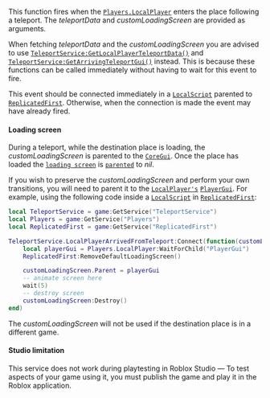 This function fires when the [`Players.LocalPlayer`](https://create.roblox.com/docs/reference/engine/classes/Players#LocalPlayer) enters the place
following a teleport. The *teleportData* and *customLoadingScreen* are
provided as arguments.

When fetching *teleportData* and the *customLoadingScreen* you are advised
to use [`TeleportService:GetLocalPlayerTeleportData()`](https://create.roblox.com/docs/reference/engine/classes/TeleportService#GetLocalPlayerTeleportData) and
[`TeleportService:GetArrivingTeleportGui()`](https://create.roblox.com/docs/reference/engine/classes/TeleportService#GetArrivingTeleportGui) instead. This is because
these functions can be called immediately without having to wait for this
event to fire.

This event should be connected immediately in a [`LocalScript`](https://create.roblox.com/docs/reference/engine/classes/LocalScript)
parented to [`ReplicatedFirst`](https://create.roblox.com/docs/reference/engine/classes/ReplicatedFirst). Otherwise, when the connection is
made the event may have already fired.
#### Loading screen

During a teleport, while the destination place is loading, the
*customLoadingScreen* is parented to the [`CoreGui`](https://create.roblox.com/docs/reference/engine/classes/CoreGui). Once the place
has loaded the [`loading screen`](https://create.roblox.com/docs/reference/engine/classes/ScreenGui) is
[`parented`](https://create.roblox.com/docs/reference/engine/classes/Instance#Parent) to *nil*.

If you wish to preserve the *customLoadingScreen* and perform your own
transitions, you will need to parent it to the
[`LocalPlayer's`](https://create.roblox.com/docs/reference/engine/classes/Players#LocalPlayer) [`PlayerGui`](https://create.roblox.com/docs/reference/engine/classes/PlayerGui). For example,
using the following code inside a [`LocalScript`](https://create.roblox.com/docs/reference/engine/classes/LocalScript) in
[`ReplicatedFirst`](https://create.roblox.com/docs/reference/engine/classes/ReplicatedFirst):
```lua
local TeleportService = game:GetService("TeleportService")
local Players = game:GetService("Players")
local ReplicatedFirst = game:GetService("ReplicatedFirst")

TeleportService.LocalPlayerArrivedFromTeleport:Connect(function(customLoadingScreen, teleportData)
    local playerGui = Players.LocalPlayer:WaitForChild("PlayerGui")
    ReplicatedFirst:RemoveDefaultLoadingScreen()

    customLoadingScreen.Parent = playerGui
    -- animate screen here
    wait(5)
    -- destroy screen
    customLoadingScreen:Destroy()
end)
```

The *customLoadingScreen* will not be used if the destination place is in
a different game.
#### Studio limitation

This service does not work during playtesting in Roblox Studio — To
test aspects of your game using it, you must publish the game and play it
in the Roblox application.